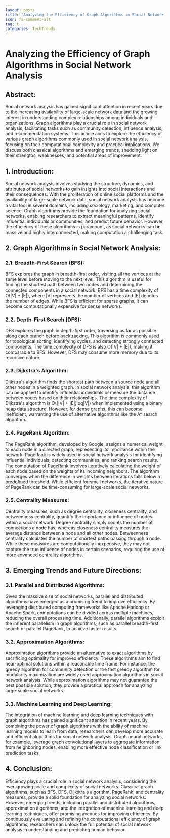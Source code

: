 ```yaml
---
layout: posts
title: "Analyzing the Efficiency of Graph Algorithms in Social Network Analysis"
icon: fa-comment-alt
tag: t    
categories: TechTrends
---
```



# Analyzing the Efficiency of Graph Algorithms in Social Network Analysis

## Abstract:
Social network analysis has gained significant attention in recent years due to the increasing availability of large-scale network data and the growing interest in understanding complex relationships among individuals and organizations. Graph algorithms play a crucial role in social network analysis, facilitating tasks such as community detection, influence analysis, and recommendation systems. This article aims to explore the efficiency of various graph algorithms commonly used in social network analysis, focusing on their computational complexity and practical implications. We discuss both classical algorithms and emerging trends, shedding light on their strengths, weaknesses, and potential areas of improvement.

## 1. Introduction:
Social network analysis involves studying the structure, dynamics, and attributes of social networks to gain insights into social interactions and their consequences. With the proliferation of online social platforms and the availability of large-scale network data, social network analysis has become a vital tool in several domains, including sociology, marketing, and computer science. Graph algorithms provide the foundation for analyzing social networks, enabling researchers to extract meaningful patterns, identify influential individuals or communities, and predict future behavior. However, the efficiency of these algorithms is paramount, as social networks can be massive and highly interconnected, making computation a challenging task.

## 2. Graph Algorithms in Social Network Analysis:
### 2.1. Breadth-First Search (BFS):
BFS explores the graph in breadth-first order, visiting all the vertices at the same level before moving to the next level. This algorithm is useful for finding the shortest path between two nodes and determining the connected components in a social network. BFS has a time complexity of O(|V| + |E|), where |V| represents the number of vertices and |E| denotes the number of edges. While BFS is efficient for sparse graphs, it can become computationally expensive for dense networks.

### 2.2. Depth-First Search (DFS):
DFS explores the graph in depth-first order, traversing as far as possible along each branch before backtracking. This algorithm is commonly used for topological sorting, identifying cycles, and detecting strongly connected components. The time complexity of DFS is also O(|V| + |E|), making it comparable to BFS. However, DFS may consume more memory due to its recursive nature.

### 2.3. Dijkstra's Algorithm:
Dijkstra's algorithm finds the shortest path between a source node and all other nodes in a weighted graph. In social network analysis, this algorithm can be applied to identify influential individuals or measure the distance between nodes based on their relationships. The time complexity of Dijkstra's algorithm is O((|V| + |E|)log|V|) when implemented using a binary heap data structure. However, for dense graphs, this can become inefficient, warranting the use of alternative algorithms like the A* search algorithm.

### 2.4. PageRank Algorithm:
The PageRank algorithm, developed by Google, assigns a numerical weight to each node in a directed graph, representing its importance within the network. PageRank is widely used in social network analysis for identifying influential individuals, detecting communities, and ranking search results. The computation of PageRank involves iteratively calculating the weight of each node based on the weights of its incoming neighbors. The algorithm converges when the difference in weights between iterations falls below a predefined threshold. While efficient for small networks, the iterative nature of PageRank can be time-consuming for large-scale social networks.

### 2.5. Centrality Measures:
Centrality measures, such as degree centrality, closeness centrality, and betweenness centrality, quantify the importance or influence of nodes within a social network. Degree centrality simply counts the number of connections a node has, whereas closeness centrality measures the average distance between a node and all other nodes. Betweenness centrality calculates the number of shortest paths passing through a node. While these measures are computationally inexpensive, they may not capture the true influence of nodes in certain scenarios, requiring the use of more advanced centrality algorithms.

## 3. Emerging Trends and Future Directions:
### 3.1. Parallel and Distributed Algorithms:
Given the massive size of social networks, parallel and distributed algorithms have emerged as a promising trend to improve efficiency. By leveraging distributed computing frameworks like Apache Hadoop or Apache Spark, computations can be divided across multiple machines, reducing the overall processing time. Additionally, parallel algorithms exploit the inherent parallelism in graph algorithms, such as parallel breadth-first search or parallel PageRank, to achieve faster results.

### 3.2. Approximation Algorithms:
Approximation algorithms provide an alternative to exact algorithms by sacrificing optimality for improved efficiency. These algorithms aim to find near-optimal solutions within a reasonable time frame. For instance, the greedy algorithm for community detection or the fast greedy algorithm for modularity maximization are widely used approximation algorithms in social network analysis. While approximation algorithms may not guarantee the best possible solution, they provide a practical approach for analyzing large-scale social networks.

### 3.3. Machine Learning and Deep Learning:
The integration of machine learning and deep learning techniques with graph algorithms has gained significant attention in recent years. By combining the power of graph algorithms with the ability of machine learning models to learn from data, researchers can develop more accurate and efficient algorithms for social network analysis. Graph neural networks, for example, leverage graph convolutional layers to aggregate information from neighboring nodes, enabling more effective node classification or link prediction tasks.

## 4. Conclusion:
Efficiency plays a crucial role in social network analysis, considering the ever-growing scale and complexity of social networks. Classical graph algorithms, such as BFS, DFS, Dijkstra's algorithm, PageRank, and centrality measures, provide a solid foundation for analyzing social networks. However, emerging trends, including parallel and distributed algorithms, approximation algorithms, and the integration of machine learning and deep learning techniques, offer promising avenues for improving efficiency. By continuously evaluating and refining the computational efficiency of graph algorithms, researchers can unlock the full potential of social network analysis in understanding and predicting human behavior.